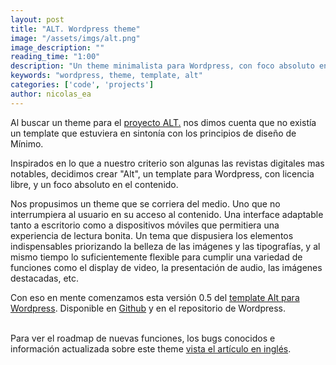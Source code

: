 ```yaml
---
layout: post
title: "ALT. Wordpress theme"
image: "/assets/imgs/alt.png"
image_description: ""
reading_time: "1:00"
description: "Un theme minimalista para Wordpress, con foco absoluto en el contenido."
keywords: "wordpress, theme, template, alt"
categories: ['code', 'projects']
author: nicolas_ea
---
```


Al buscar un theme para el <a href="https://alt.minimo.io" target="_blank">proyecto ALT.</a> nos dimos cuenta que no existía un template que estuviera en sintonía con los principios de diseño de Mínimo.

Inspirados en lo que a nuestro criterio son algunas las revistas digitales mas notables, decidimos crear "Alt", un template para Wordpress, con licencia libre, y un foco absoluto en el contenido.

Nos propusimos un theme que se corriera del medio. Uno que no interrumpiera al usuario en su acceso al contenido. Una interface adaptable tanto a escritorio como a dispositivos móviles que permitiera una experiencia de lectura bonita. Un tema que dispusiera los elementos indispensables priorizando la belleza de las imágenes y las tipografías, y al mismo tiempo lo suficientemente flexible para cumplir una variedad de funciones como el display de video, la presentación de audio, las imágenes destacadas, etc.

Con eso en mente comenzamos esta versión 0.5 del <u>template Alt para Wordpress</u>. Disponible en <a href="https://github.com/minimo-io/alt-wordpress-theme" target="_blank">Github</a> y en el repositorio de Wordpress.
<br><br>
<div class="alert alert-success text-justify" role="alert">
  Para ver el roadmap de nuevas funciones, los bugs conocidos e información actualizada sobre este theme <a href="https://minimo.io/en/2019/10-alt-wordpress-theme/">vista el artículo en inglés</a>.
</div>
